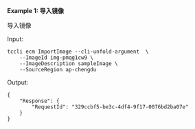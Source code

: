 **Example 1: 导入镜像**

导入镜像

Input: 

```
tccli ecm ImportImage --cli-unfold-argument  \
    --ImageId img-pmqg1cw9 \
    --ImageDescription sampleImage \
    --SourceRegion ap-chengdu
```

Output: 
```
{
    "Response": {
        "RequestId": "329ccbf5-be3c-4df4-9f17-0076bd2ba07e"
    }
}
```

